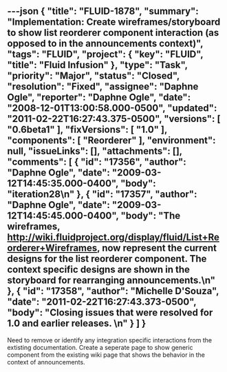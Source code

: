 ---json
{
  "title": "FLUID-1878",
  "summary": "Implementation:  Create wireframes/storyboard to show list reorderer component interaction (as opposed to in the announcements context)",
  "tags": "FLUID",
  "project": {
    "key": "FLUID",
    "title": "Fluid Infusion"
  },
  "type": "Task",
  "priority": "Major",
  "status": "Closed",
  "resolution": "Fixed",
  "assignee": "Daphne Ogle",
  "reporter": "Daphne Ogle",
  "date": "2008-12-01T13:00:58.000-0500",
  "updated": "2011-02-22T16:27:43.375-0500",
  "versions": [
    "0.6beta1"
  ],
  "fixVersions": [
    "1.0"
  ],
  "components": [
    "Reorderer"
  ],
  "environment": null,
  "issueLinks": [],
  "attachments": [],
  "comments": [
    {
      "id": "17356",
      "author": "Daphne Ogle",
      "date": "2009-03-12T14:45:35.000-0400",
      "body": "iteration28\n"
    },
    {
      "id": "17357",
      "author": "Daphne Ogle",
      "date": "2009-03-12T14:45:45.000-0400",
      "body": "The wireframes,  <http://wiki.fluidproject.org/display/fluid/List+Reorderer+Wireframes>, now represent the current designs for the list reorderer component.  The context specific designs are shown in the storyboard for rearranging announcements.\n"
    },
    {
      "id": "17358",
      "author": "Michelle D'Souza",
      "date": "2011-02-22T16:27:43.373-0500",
      "body": "Closing issues that were resolved for 1.0 and earlier releases.&#x20;\n"
    }
  ]
}
---
Need to remove or identify any integration specific interactions from the extisting documentation.  Create a seperate page to show generic component from the existing wiki page that shows the behavior in the context of announcements.

        